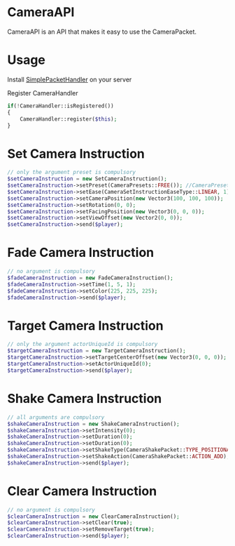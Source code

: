 # CameraAPI
CameraAPI is an API that makes it easy to use the CameraPacket.

# Usage
Install [SimplePacketHandler](https://github.com/Muqsit/SimplePacketHandler/releases) on your server

Register CameraHandler 
```php
if(!CameraHandler::isRegistered())
{
    CameraHandler::register($this);
}
```

# Set Camera Instruction
```php
// only the argument preset is compulsory
$setCameraInstruction = new SetCameraInstruction();
$setCameraInstruction->setPreset(CameraPresets::FREE()); //CameraPresets::FIRST_PERSON(), CameraPresets::THIRD_PERSON(), CameraPresets::THIRD_PERSON_FRONT(), CameraPresets::FOLLOW_ORBIT(), CameraPresets:FIXED_BOOM()
$setCameraInstruction->setEase(CameraSetInstructionEaseType::LINEAR, 1);
$setCameraInstruction->setCameraPosition(new Vector3(100, 100, 100));
$setCameraInstruction->setRotation(0, 0);
$setCameraInstruction->setFacingPosition(new Vector3(0, 0, 0));
$setCameraInstruction->setViewOffset(new Vector2(0, 0));
$setCameraInstruction->send($player);
```
# Fade Camera Instruction
```php
// no argument is compulsory
$fadeCameraInstruction = new FadeCameraInstruction();
$fadeCameraInstruction->setTime(1, 5, 1);
$fadeCameraInstruction->setColor(225, 225, 225);
$fadeCameraInstruction->send($player);
```

# Target Camera Instruction
```php
// only the argument actorUniqueId is compulsory
$targetCameraInstruction = new TargetCameraInstruction();
$targetCameraInstruction->setTargetCenterOffset(new Vector3(0, 0, 0));
$targetCameraInstruction->setActorUniqueId(0);
$targetCameraInstruction->send($player);
```

# Shake Camera Instruction
```php
// all arguments are compulsory
$shakeCameraInstruction = new ShakeCameraInstruction();
$shakeCameraInstruction->setIntensity(0);
$shakeCameraInstruction->setDuration(0);
$shakeCameraInstruction->setDuration(0);
$shakeCameraInstruction->setShakeType(CameraShakePacket::TYPE_POSITIONAL); //CameraShakePacket::TYPE_ROTATIONAL
$shakeCameraInstruction->setShakeAction(CameraShakePacket::ACTION_ADD); //CameraShakePacket::ACTION_STOP
$shakeCameraInstruction->send($player);
```

# Clear Camera Instruction
```php
// no argument is compulsory
$clearCameraInstruction = new ClearCameraInstruction();
$clearCameraInstruction->setClear(true);
$clearCameraInstruction->setRemoveTarget(true);
$clearCameraInstruction->send($player);
```
